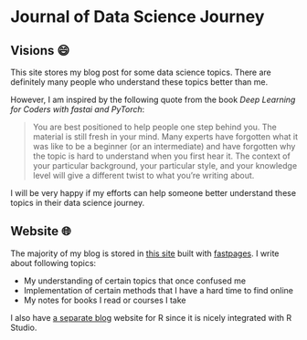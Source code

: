 # Journal of Data Science Journey

## Visions :smile:

This site stores my blog post for some data science topics. There are definitely many people who understand these topics better than me.

However, I am inspired by the following quote from the book *Deep Learning for Coders with fastai and PyTorch*:

> You are best positioned to help people one step behind you. The material is still fresh in your mind. Many experts have forgotten what it was like to be a beginner (or an intermediate) and have forgotten why the topic is hard to understand when you first hear it. The context of your particular background, your particular style, and your knowledge level will give a different twist to what you’re writing about.

I will be very happy if my efforts can help someone better understand these topics in their data science journey.

## Website :globe_with_meridians:

The majority of my blog is stored in [this site](https://wpan03.github.io/ds_blog/) built with [fastpages](https://github.com/fastai/fastpages). I write about following topics:

+ My understanding of certain topics that once confused me
+ Implementation of certain methods that I have a hard time to find online
+ My notes for books I read or courses I take 

I also have [a separate blog](https://rpubs.com/haha_pan) website for R since it is nicely integrated with R Studio.

